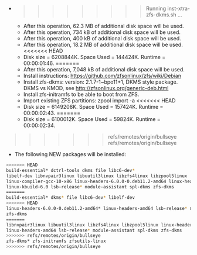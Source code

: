 * >>>>>>>>> Running inst-xtra-zfs-dkms.sh ...
  * After this operation, 62.3 MB of additional disk space will be used.
  * After this operation, 734 kB of additional disk space will be used.
  * After this operation, 400 kB of additional disk space will be used.
  * After this operation, 18.2 MB of additional disk space will be used.
<<<<<<< HEAD
  * Disk size = 6208844K. Space Used = 144424K. Runtime = 00:00:01:46.
=======
  * After this operation, 7,048 kB of additional disk space will be used.
  * Install instructions: https://github.com/zfsonlinux/zfs/wiki/Debian
  * Install zfs-dkms: version: 2.1.7-1~bpo11+1, DKMS style package. DKMS vs KMOD, see http://zfsonlinux.org/generic-deb.html
  * Install zfs-initramfs to be able to boot from ZFS.
  * Import existing ZFS partitions: zpool import -a
<<<<<<< HEAD
  * Disk size = 6149208K. Space Used = 157424K. Runtime = 00:00:02:43.
=======
  * Disk size = 6100012K. Space Used = 59824K. Runtime = 00:00:02:34.
>>>>>>> refs/remotes/origin/bullseye
>>>>>>> refs/remotes/origin/bullseye
  * The following NEW packages will be installed:
  ```bash
<<<<<<< HEAD
build-essential* dctrl-tools dkms file libc6-dev*
libelf-dev libnvpair3linux libuutil3linux libzfs4linux libzpool5linux
linux-compiler-gcc-10-x86 linux-headers-6.0.0-0.deb11.2-amd64 linux-headers-6.0.0-0.deb11.2-amd64* linux-headers-6.0.0-0.deb11.2-common linux-headers-amd64
linux-kbuild-6.0 lsb-release* module-assistant spl-dkms zfs-dkms
=======
build-essential* dkms* file libc6-dev* libelf-dev
<<<<<<< HEAD
linux-headers-6.0.0-0.deb11.2-amd64* linux-headers-amd64 lsb-release* module-assistant spl-dkms
zfs-dkms
=======
libnvpair3linux libuutil3linux libzfs4linux libzpool5linux linux-headers-6.0.0-0.deb11.2-amd64*
linux-headers-amd64 lsb-release* module-assistant spl-dkms zfs-dkms
>>>>>>> refs/remotes/origin/bullseye
zfs-dkms* zfs-initramfs zfsutils-linux
>>>>>>> refs/remotes/origin/bullseye
  ```
